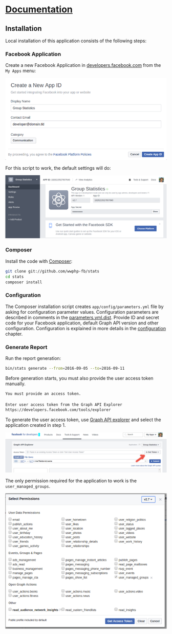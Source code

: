 # [Documentation](/README.md#documentation)

## Installation

Local installation of this application consists of the following steps:


### Facebook Application

Create a new Facebook Application in [developers.facebook.com](https://developers.facebook.com)
from the `My Apps` menu:

![Facebook Application](images/new-fb-app.png)

For this script to work, the default settings will do:

![Facebook Application Dashboard](images/fb-app-dashboard.png)


### Composer

Install the code with [Composer](https://getcomposer.org/):

```bash
git clone git://github.com/wwphp-fb/stats
cd stats
composer install
```


### Configuration

The Composer installation script creates `app/config/parameters.yml` file
by asking for configuration parameter values. Configuration parameters are
described in comments in the [parameters.yml.dist](app/config/parameters.yml.dist).
Provide ID and secret code for your Facebook application, default Graph API version
and other configuration. Configuration is explained in more details in the
[configuration](configuration.md) chapter.


### Generate Report

Run the report generation:

```bash
bin/stats generate --from=2016-09-05 --to=2016-09-11
```

Before generation starts, you must also provide the user access token manually.

```bash
You must provide an access token.

Enter user access token from the Graph API Explorer
https://developers.facebook.com/tools/explorer

```

To generate the user access token, use
[Graph API explorer](https://developers.facebook.com/tools/explorer/) and
select the application created in step 1.

![User Access Token](images/token.png)

The only permission required for the application to work is the `user_managed_groups`.

![Permissions](images/permissions.png)
